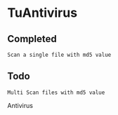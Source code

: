 # TuAntivirus

## Completed
```
Scan a single file with md5 value
```

## Todo
```
Multi Scan files with md5 value
```
Antivirus
